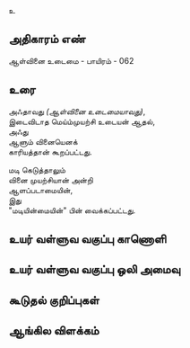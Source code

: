உ


## அதிகாரம் எண்

ஆள்வினை உடைமை - பாயிரம் - 062
## உரை

அஃதாவது _(ஆள்வினை உடைமையாவது)_,  
இடைவிடாத மெய்ம்முயற்சி உடையன் ஆதல்,  
அஃது  
ஆளும் வினையெனக்  
காரியத்தான் கூறப்பட்டது.  

மடி கெடுத்தாலும்  
வினை முயற்சியான் அன்றி  
ஆளப்படாமையின்,  
இது  
"மடியின்மையின்" பின் வைக்கப்பட்டது.


## உயர் வள்ளுவ வகுப்பு காணொளி


## உயர் வள்ளுவ வகுப்பு ஒலி அமைவு 


## கூடுதல் குறிப்புகள்


## ஆங்கில விளக்கம்

